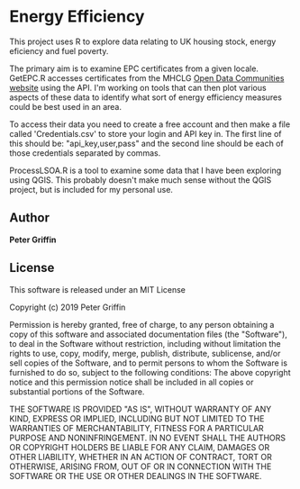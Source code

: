 # Energy Efficiency

This project uses R to explore data relating to UK housing stock, energy eficiency and fuel poverty.

The primary aim is to examine EPC certificates from a given locale. GetEPC.R accesses certificates from the MHCLG [Open Data Communities website](https://epc.opendatacommunities.org/docs/api/domestic) using the API. I'm working on tools that can then plot various aspects of these data to identify what sort of energy efficiency measures could be best used in an area.

To access their data you need to create a free account and then make a file called 'Credentials.csv' to store your login and API key in. The first line of this should be: "api_key,user,pass" and the second line should be each of those credentials separated by commas.

ProcessLSOA.R is a tool to examine some data that I have been exploring using QGIS. This probably doesn't make much sense without the QGIS project, but is included for my personal use.

## Author

**Peter Griffin**

## License
This software is released under an MIT License

Copyright (c) 2019 Peter Griffin

Permission is hereby granted, free of charge, to any person obtaining a copy of this software and associated documentation files (the "Software"), to deal in the Software without restriction, including without limitation the rights to use, copy, modify, merge, publish, distribute, sublicense, and/or sell copies of the Software, and to permit persons to whom the Software is furnished to do so, subject to the following conditions:
The above copyright notice and this permission notice shall be included in all copies or substantial portions of the Software. 

THE SOFTWARE IS PROVIDED "AS IS", WITHOUT WARRANTY OF ANY KIND, EXPRESS OR IMPLIED, INCLUDING BUT NOT LIMITED TO THE WARRANTIES OF MERCHANTABILITY, FITNESS FOR A PARTICULAR PURPOSE AND NONINFRINGEMENT. IN NO EVENT SHALL THE AUTHORS OR COPYRIGHT HOLDERS BE LIABLE FOR ANY CLAIM, DAMAGES OR OTHER LIABILITY, WHETHER IN AN ACTION OF CONTRACT, TORT OR OTHERWISE, ARISING FROM, OUT OF OR IN CONNECTION WITH THE SOFTWARE OR THE USE OR OTHER DEALINGS IN THE SOFTWARE.
